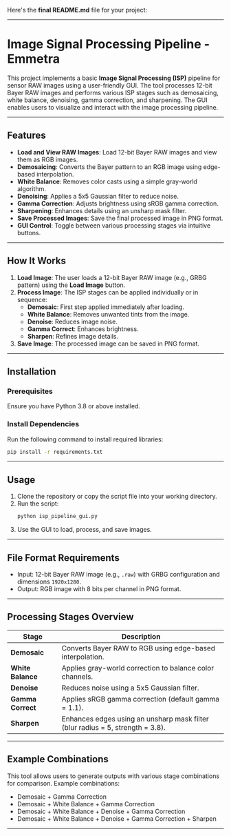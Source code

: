 Here's the **final README.md** file for your project:

---

# Image Signal Processing Pipeline - Emmetra

This project implements a basic **Image Signal Processing (ISP)** pipeline for sensor RAW images using a user-friendly GUI. The tool processes 12-bit Bayer RAW images and performs various ISP stages such as demosaicing, white balance, denoising, gamma correction, and sharpening. The GUI enables users to visualize and interact with the image processing pipeline.

---

## Features

- **Load and View RAW Images**: Load 12-bit Bayer RAW images and view them as RGB images.
- **Demosaicing**: Converts the Bayer pattern to an RGB image using edge-based interpolation.
- **White Balance**: Removes color casts using a simple gray-world algorithm.
- **Denoising**: Applies a 5x5 Gaussian filter to reduce noise.
- **Gamma Correction**: Adjusts brightness using sRGB gamma correction.
- **Sharpening**: Enhances details using an unsharp mask filter.
- **Save Processed Images**: Save the final processed image in PNG format.
- **GUI Control**: Toggle between various processing stages via intuitive buttons.

---

## How It Works

1. **Load Image**: The user loads a 12-bit Bayer RAW image (e.g., GRBG pattern) using the **Load Image** button.
2. **Process Image**: The ISP stages can be applied individually or in sequence:
   - **Demosaic**: First step applied immediately after loading.
   - **White Balance**: Removes unwanted tints from the image.
   - **Denoise**: Reduces image noise.
   - **Gamma Correct**: Enhances brightness.
   - **Sharpen**: Refines image details.
3. **Save Image**: The processed image can be saved in PNG format.

---

## Installation

### Prerequisites
Ensure you have Python 3.8 or above installed.

### Install Dependencies
Run the following command to install required libraries:
```bash
pip install -r requirements.txt
```
---

## Usage

1. Clone the repository or copy the script file into your working directory.
2. Run the script:
   ```bash
   python isp_pipeline_gui.py
   ```
3. Use the GUI to load, process, and save images.

---

## File Format Requirements

- Input: 12-bit Bayer RAW image (e.g., `.raw`) with GRBG configuration and dimensions `1920x1280`.
- Output: RGB image with 8 bits per channel in PNG format.

---

## Processing Stages Overview

| Stage             | Description                                                                 |
|--------------------|-----------------------------------------------------------------------------|
| **Demosaic**       | Converts Bayer RAW to RGB using edge-based interpolation.                  |
| **White Balance**  | Applies gray-world correction to balance color channels.                   |
| **Denoise**        | Reduces noise using a 5x5 Gaussian filter.                                 |
| **Gamma Correct**  | Applies sRGB gamma correction (default gamma = 1.1).                       |
| **Sharpen**        | Enhances edges using an unsharp mask filter (blur radius = 5, strength = 3.8). |

---

## Example Combinations

This tool allows users to generate outputs with various stage combinations for comparison. Example combinations:
- Demosaic + Gamma Correction
- Demosaic + White Balance + Gamma Correction
- Demosaic + White Balance + Denoise + Gamma Correction
- Demosaic + White Balance + Denoise + Gamma Correction + Sharpen

---


